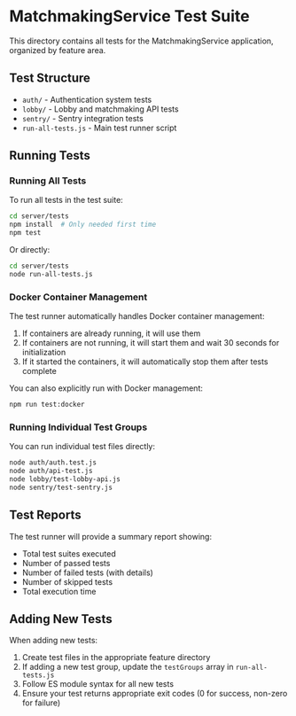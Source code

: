 # MatchmakingService Test Suite

This directory contains all tests for the MatchmakingService application, organized by feature area.

## Test Structure

- `auth/` - Authentication system tests
- `lobby/` - Lobby and matchmaking API tests
- `sentry/` - Sentry integration tests
- `run-all-tests.js` - Main test runner script

## Running Tests

### Running All Tests

To run all tests in the test suite:

```bash
cd server/tests
npm install  # Only needed first time
npm test
```

Or directly:

```bash
cd server/tests
node run-all-tests.js
```

### Docker Container Management

The test runner automatically handles Docker container management:

1. If containers are already running, it will use them
2. If containers are not running, it will start them and wait 30 seconds for initialization
3. If it started the containers, it will automatically stop them after tests complete

You can also explicitly run with Docker management:

```bash
npm run test:docker
```

### Running Individual Test Groups

You can run individual test files directly:

```bash
node auth/auth.test.js
node auth/api-test.js
node lobby/test-lobby-api.js
node sentry/test-sentry.js
```

## Test Reports

The test runner will provide a summary report showing:
- Total test suites executed
- Number of passed tests
- Number of failed tests (with details)
- Number of skipped tests
- Total execution time

## Adding New Tests

When adding new tests:

1. Create test files in the appropriate feature directory
2. If adding a new test group, update the `testGroups` array in `run-all-tests.js`
3. Follow ES module syntax for all new tests
4. Ensure your test returns appropriate exit codes (0 for success, non-zero for failure)
